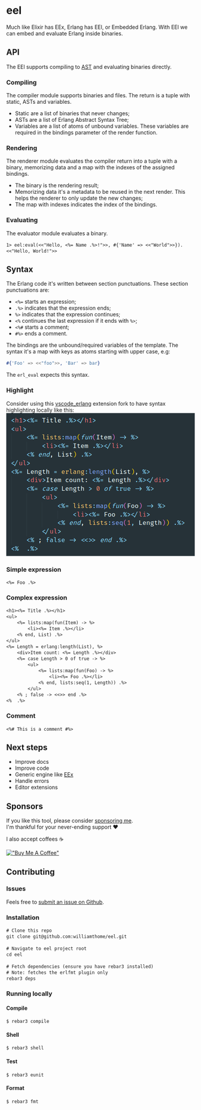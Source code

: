 # eel

Much like Elixir has EEx, Erlang has EEl, or Embedded Erlang. With EEl we can embed and evaluate Erlang inside binaries.

## API

The EEl supports compiling to [AST](https://www.erlang.org/doc/apps/erts/absform.html) and evaluating binaries directly.

### Compiling

The compiler module supports binaries and files. The return is a tuple with static, ASTs and variables.
- Static are a list of binaries that never changes;
- ASTs are a list of Erlang Abstract Syntax Tree;
- Variables are a list of atoms of unbound variables. These variables are required in the bindings parameter of the render function.

### Rendering

The renderer module evaluates the compiler return into a tuple with a binary, memorizing data and a map with the indexes of the assigned bindings.
- The binary is the rendering result;
- Memorizing data it's a metadata to be reused in the next render. This helps the renderer to only update the new changes;
- The map with indexes indicates the index of the bindings.

### Evaluating

The evaluator module evaluates a binary.

```console
1> eel:eval(<<"Hello, <%= Name .%>!">>, #{'Name' => <<"World">>}).
<<"Hello, World!">>
```

## Syntax

The Erlang code it's written between section punctuations. These section punctuations are:
- `<%=` starts an expression;
- `.%>` indicates that the expression ends;
- `%>` indicates that the expression continues;
- `<%` continues the last expression if it ends with `%>`;
- `<%#` starts a comment;
- `#%>` ends a comment.

The bindings are the unbound/required variables of the template. The syntax it's a map with keys as atoms starting with upper case, e.g:

```erlang
#{'Foo' => <<"foo">>, 'Bar' => bar}
```

The `erl_eval` expects this syntax.

### Highlight

Consider using this [vscode_erlang](https://github.com/williamthome/vscode_erlang/tree/eel) extension fork to have syntax highlighting locally like this:
![Syntax highlight](images/syntax-highlight.png)

### Simple expression

```
<%= Foo .%>
```

### Complex expression

```
<h1><%= Title .%></h1>
<ul>
    <%= lists:map(fun(Item) -> %>
        <li><%= Item .%></li>
    <% end, List) .%>
</ul>
<%= Length = erlang:length(List), %>
    <div>Item count: <%= Length .%></div>
    <%= case Length > 0 of true -> %>
        <ul>
            <%= lists:map(fun(Foo) -> %>
                <li><%= Foo .%></li>
            <% end, lists:seq(1, Length)) .%>
        </ul>
    <% ; false -> <<>> end .%>
<%  .%>
```

### Comment

```
<%# This is a comment #%>
```

## Next steps

- Improve docs
- Improve code
- Generic engine like [EEx](https://hexdocs.pm/eex/EEx.Engine.html)
- Handle errors
- Editor extensions

## Sponsors

If you like this tool, please consider [sponsoring me](https://github.com/sponsors/williamthome).\
I'm thankful for your never-ending support :heart:

I also accept coffees :coffee:

[!["Buy Me A Coffee"](https://www.buymeacoffee.com/assets/img/custom_images/orange_img.png)](https://www.buymeacoffee.com/williamthome)

## Contributing

### Issues

Feels free to [submit an issue on Github](https://github.com/williamthome/eel/issues/new).

### Installation

```console
# Clone this repo
git clone git@github.com:williamthome/eel.git

# Navigate to eel project root
cd eel

# Fetch dependencies (ensure you have rebar3 installed)
# Note: fetches the erlfmt plugin only
rebar3 deps
```

### Running locally

#### Compile

    $ rebar3 compile

#### Shell

    $ rebar3 shell

#### Test

    $ rebar3 eunit

#### Format

    $ rebar3 fmt

